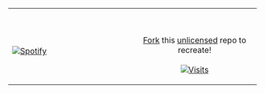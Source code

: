 <table width="100%"> 
  <tr>
  <td width="50%">
      
&nbsp; <br> [![Spotify](https://alokosx.vercel.app/api/spotify)]()

  </td>
  <td width="50%">

<br><p align="center">
[Fork](https://github.com/alokosx/alokosx/blob/main/SetUp.md) this [unlicensed](https://choosealicense.com/licenses/unlicense/) repo to recreate!<br><br>
  [![Visits](https://komarev.com/ghpvc/?username=alokosx&logo=GitHub&label=github%20visits&color=336699&logoColor=white&style=flat-square)](https://github.com/alokosx)
</p>
  </td>
  </table>

[//]: <> (The `&nbsp;` is to have Aphelion take up more space)
[//]: <> (Old Visits: https://badges.pufler.dev/visits/alokosx/alokosx?logo=GitHub&label=github%20visits&color=336699&logoColor=white&style=flat-square)
